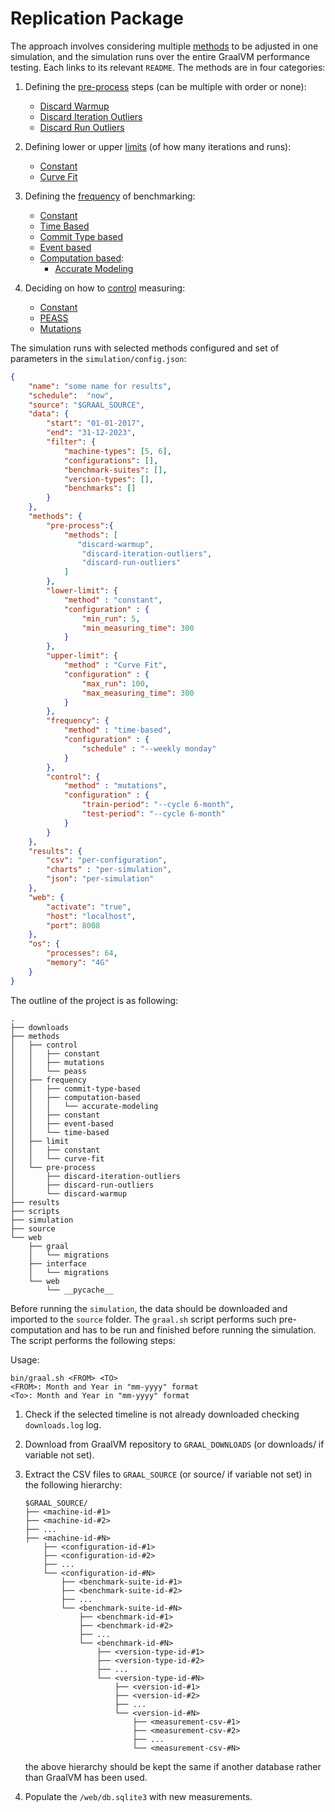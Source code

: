 # Replication Package


The approach involves considering multiple [methods](/methods/README.md) to be adjusted in one simulation, and the simulation runs over the entire GraalVM performance testing. Each links to its relevant `README`.
The methods are in four categories:

1. Defining the [pre-process](methods/pre-process/README.md) steps (can be multiple with order or none):
    - [Discard Warmup](methods/pre-process/discard-warmup/README.md)
    - [Discard Iteration Outliers](methods/pre-process/discard-iteration-outliers/README.md)
    - [Discard Run Outliers](methods/pre-process/discard-run-outliers/README.md)

1. Defining lower or upper [limits](methods/limit/README.md) (of how many iterations and runs):
    - [Constant](methods/limit/constant/README.md)
    - [Curve Fit](methods/limit/curve-fit/README.md)

1. Defining the [frequency](methods/frequency/README.md) of benchmarking:
    - [Constant](methods/frequency/constant/README.md)
    - [Time Based](methods/frequency/time-based/README.md)
    - [Commit Type based](methods/frequency/commit-type-based/README.md)
    - [Event based](methods/frequency/event-based/README.md)
    - [Computation based](methods/frequency/computation-based/README.md):
        -  [Accurate Modeling](methods/frequency/computation-based/accurate-modeling/README.md)


1. Deciding on how to [control](methods/control/README.md) measuring:
    - [Constant](methods/control/constant/README.md)
    - [PEASS](methods/control/peass/README.md)
    - [Mutations](methods/control/mutations/README.md) 

The simulation runs with selected methods configured and set of parameters in the `simulation/config.json`:

```json
{
    "name": "some name for results",
    "schedule":  "now",
    "source": "$GRAAL_SOURCE",
    "data": {
        "start": "01-01-2017",
        "end": "31-12-2023",
        "filter": {
            "machine-types": [5, 6],
            "configurations": [],
            "benchmark-suites": [],
            "version-types": [],
            "benchmarks": []
        }
    },
    "methods": {
        "pre-process":{
            "methods": [
               "discard-warmup",
                "discard-iteration-outliers",
                "discard-run-outliers"
            ]
        },
        "lower-limit": {
            "method" : "constant",
            "configuration" : {
                "min_run": 5,
                "min_measuring_time": 300
            }
        },
        "upper-limit": {
            "method" : "Curve Fit",
            "configuration" : {
                "max_run": 100,
                "max_measuring_time": 300
            }
        },
        "frequency": {
            "method" : "time-based",
            "configuration" : {
                "schedule" : "--weekly monday"
            }
        },
        "control": {
            "method" : "mutations",
            "configuration" : {
                "train-period": "--cycle 6-month",
                "test-period": "--cycle 6-month"
            }
        }
    },
    "results": {
        "csv": "per-configuration",
        "charts" : "per-simulation",
        "json": "per-simulation"
    },
    "web": {
        "activate": "true",
        "host": "localhost",
        "port": 8008        
    },
    "os": {
        "processes": 64,
        "memory": "4G" 
    }
}
```

The outline of the project is as following:
```
.
├── downloads
├── methods
│   ├── control
│   │   ├── constant
│   │   ├── mutations
│   │   └── peass
│   ├── frequency
│   │   ├── commit-type-based
│   │   ├── computation-based
│   │   │   └── accurate-modeling
│   │   ├── constant
│   │   ├── event-based
│   │   └── time-based
│   ├── limit
│   │   ├── constant
│   │   └── curve-fit
│   └── pre-process
│       ├── discard-iteration-outliers
│       ├── discard-run-outliers
│       └── discard-warmup
├── results
├── scripts
├── simulation
├── source
└── web
    ├── graal
    │   └── migrations
    ├── interface
    │   └── migrations
    └── web
        └── __pycache__
```

Before running the `simulation`, the data should be downloaded and imported to the `source` folder. The `graal.sh` script performs such pre-computation and has to be run and finished before running the simulation. The script performs the following steps:

Usage:
```
bin/graal.sh <FROM> <TO>
<FROM>: Month and Year in "mm-yyyy" format
<To>: Month and Year in "mm-yyyy" format
```

1. Check if the selected timeline is not already downloaded checking `downloads.log` log. 
1. Download from GraalVM repository to `GRAAL_DOWNLOADS` (or downloads/ if variable not set).
1. Extract the CSV files to `GRAAL_SOURCE` (or source/ if variable not set) in the following hierarchy:

    ```
    $GRAAL_SOURCE/
    ├── <machine-id-#1>
    ├── <machine-id-#2>
    ├── ...
    ├── <machine-id-#N>
        ├── <configuration-id-#1>
        ├── <configuration-id-#2>
        ├── ...
        └── <configuration-id-#N>
            ├── <benchmark-suite-id-#1>
            ├── <benchmark-suite-id-#2>
            ├── ...
            └── <benchmark-suite-id-#N>
                ├── <benchmark-id-#1>
                ├── <benchmark-id-#2>
                ├── ...
                └── <benchmark-id-#N>
                    ├── <version-type-id-#1>
                    ├── <version-type-id-#2>
                    ├── ...
                    └── <version-type-id-#N>
                        ├── <version-id-#1>
                        ├── <version-id-#2>
                        ├── ...
                        └── <version-id-#N>
                            ├── <measurement-csv-#1>
                            ├── <measurement-csv-#2>
                            ├── ...
                            └── <measurement-csv-#N>
    ```
    the above hierarchy should be kept the same if another database rather than GraalVM has been used.
1. Populate the `/web/db.sqlite3` with new measurements.